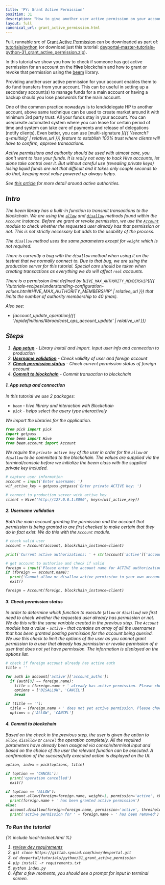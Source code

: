 ```yaml
---
title: 'PY: Grant Active Permission'
position: 31
description: "How to give another user active permission on your account using Python."
layout: full
canonical_url: grant_active_permission.html
---
```

Full, runnable src of [Grant Active Permission](https://gitlab.syncad.com/hive/devportal/-/tree/master/tutorials/python/31_grant_active_permission) can be downloaded as part of: [tutorials/python](https://gitlab.syncad.com/hive/devportal/-/tree/master/tutorials/python) (or download just this tutorial: [devportal-master-tutorials-python-31_grant_active_permission.zip](https://gitlab.syncad.com/hive/devportal/-/archive/master/devportal-master.zip?path=tutorials/python/31_grant_active_permission)).

In this tutorial we show you how to check if someone has got active permission for an account on the **Hive** blockchain and how to grant or revoke that permission using the [beem](https://github.com/holgern/beem) library.

Providing another user active permission for your account enables them to do fund transfers from your account.  This can be useful in setting up a secondary account(s) to manage funds for a main account or having a backup should you lose passwords for the main account.

One of the common practice nowadays is to lend/delegate HP to another account, above same technique can be used to create market around it with minimum 3rd party trust.  All your funds stay in your account.  You can use/create automated system where you can lease for certain period of time and system can take care of payments and release of delegations (notify clients).  Even better, you can use [multi-signature <i class="fas fa-search fa-xs" />]({{ '/search?q=multisig' | relative_url }})  feature to establish 100% trust where clients will have to confirm, approve transactions.

Active permissions and authority should be used with utmost care, you don't want to lose your funds.  It is really not easy to hack Hive accounts, let alone take control over it.  But without careful use (revealing private keys) losing liquid funds are not that difficult and it takes only couple seconds to do that, keeping most value powered up always helps.

See [this article](https://hive.blog/@good-karma/steem-multi-authority-permissions-and-how-active-authority-works-part-2-f158813ec0ec1) for more detail around active authorities.

## Intro

The beem library has a built-in function to transmit transactions to the blockchain.  We are using the [`allow`](https://beem.readthedocs.io/en/latest/beem.account.html#beem.account.Account.allow) and [`disallow`](https://beem.readthedocs.io/en/latest/beem.account.html#beem.account.Account.disallow) methods found within the `Account` instance.  Before we grant or revoke permission, we use the [`Account`](https://beem.readthedocs.io/en/latest/beem.account.html) module to check whether the requested user already has that permission or not.  This is not strictly necessary but adds to the usability of the process.

The `disallow` method uses the same parameters except for `weight` which is not required.

There is currently a bug with the `disallow` method when using it on the testnet that we normally connect to. Due to that bug, we are using the production server for this tutorial. Special care should be taken when creating transactions as everything we do will affect `real` accounts.

There is a permission limit defined by [`HIVE_MAX_AUTHORITY_MEMBERSHIP`]({{ '/tutorials-recipes/understanding-configuration-values.html#HIVE_MAX_AUTHORITY_MEMBERSHIP' | relative_url }}) that limits the number of authority membership to 40 (max).

Also see:
* [account_update_operation]({{ '/apidefinitions/#broadcast_ops_account_update' | relative_url }})

## Steps

1. [**App setup**](#setup) - Library install and import. Input user info and connection to production
1. [**Username validation**](#username) - Check validity of user and foreign account
1. [**Check permission status**](#status) - Check current permission status of foreign account
1. [**Commit to blockchain**](#commit) - Commit transaction to blockchain

#### 1. App setup and connection <a name="setup"></a>

In this tutorial we use 2 packages:

- `beem` - hive library and interaction with Blockchain
- `pick` - helps select the query type interactively

We import the libraries for the application.

```python
from pick import pick
import getpass
from beem import Hive
from beem.account import Account
```

We require the `private active key` of the user in order for the `allow` or `disallow` to be committed to the blockchain.  The values are supplied via the terminal/console before we initialize the beem class with the supplied private key included.

```python
# capture user information
account = input('Enter username: ')
wif_active_key = getpass.getpass('Enter private ACTIVE key: ')

# connect to production server with active key
client = Hive('http://127.0.0.1:8090', keys=[wif_active_key])
```

#### 2. Username validation <a name="username"></a>

Both the main account granting the permission and the account that permission is being granted to are first checked to make certain that they do in fact exist.  We do this with the `Account` module.

```python
# check valid user
account = Account(account, blockchain_instance=client)

print('Current active authorizations: ' + str(account['active']['account_auths']))

# get account to authorise and check if valid
foreign = input('Please enter the account name for ACTIVE authorization: ')
if (foreign == account.name):
  print('Cannot allow or disallow active permission to your own account')
  exit()

foreign = Account(foreign, blockchain_instance=client)
```

#### 3. Check permission status <a name="status"></a>

In order to determine which function to execute (`allow` or `disallow`) we first need to check whether the requested user already has permission or not.  We do this with the same variable created in the previous step.  The `Account` module has a value - `active` - that contains an array of all the usernames that has been granted posting permission for the account being queried.  We use this check to limit the options of the user as you cannot grant permission to a user that already has permission or revoke permission of a user that does not yet have permission.  The information is displayed on the options list.

```python
# check if foreign account already has active auth
title = ''

for auth in account['active']['account_auths']:
  if (auth[0] == foreign.name):
    title = (foreign.name + ' already has active permission. Please choose option from below list')
    options = ['DISALLOW', 'CANCEL']
    break

if (title == ''):
  title = (foreign.name + ' does not yet active permission. Please choose option from below list')
  options = ['ALLOW', 'CANCEL']
```

#### 4. Commit to blockchain <a name="commit"></a>

Based on the check in the previous step, the user is given the option to `allow`, `disallow` or `cancel` the operation completely.  All the required parameters have already been assigned via console/terminal input and based on the choice of the user the relevant function can be executed.  A confirmation of the successfully executed action is displayed on the UI.

```python
option, index = pick(options, title)

if (option == 'CANCEL'):
  print('operation cancelled')
  exit()

if (option == 'ALLOW'):
  account.allow(foreign=foreign.name, weight=1, permission='active', threshold=1)
  print(foreign.name + ' has been granted active permission')
else:
  account.disallow(foreign=foreign.name, permission='active', threshold=1)
  print('active permission for ' + foreign.name + ' has been removed')
```

### To Run the tutorial

{% include local-testnet.html %}

1. [review dev requirements](getting_started.html)
1. `git clone https://gitlab.syncad.com/hive/devportal.git`
1. `cd devportal/tutorials/python/31_grant_active_permission`
1. `pip install -r requirements.txt`
1. `python index.py`
1. After a few moments, you should see a prompt for input in terminal screen.
